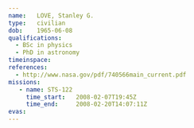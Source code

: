 ```yaml
---
name:	LOVE, Stanley G.
type:	civilian
dob:	1965-06-08
qualifications:
  - BSc in physics
  - PhD in astronomy
timeinspace:	
references:
  - http://www.nasa.gov/pdf/740566main_current.pdf
missions:
   - name: STS-122
     time_start:   2008-02-07T19:45Z
     time_end:     2008-02-20T14:07:11Z
evas:
---
```

